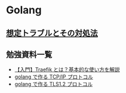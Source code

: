 # Golang

## [想定トラブルとその対処法](https://github.com/KeiTaylor0606/How-to-built-environment/blob/main/Golang/trouble.md)

## 勉強資料一覧

- [【入門】Traefik とは？基本的な使い方を解説](https://coders-shelf.com/traefik-intro/)
- [golang で作る TCP/IP プロトコル](https://zenn.dev/satoken/articles/golang-tcpip)
- [golang で作る TLS1.2 プロトコル](https://zenn.dev/satoken/articles/golang-tls1_2)
